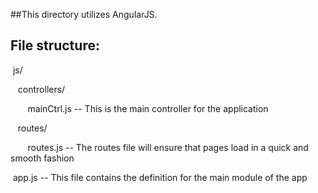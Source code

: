 ##This directory utilizes AngularJS. 

## File structure:
&nbsp;js/

&nbsp;&nbsp;&nbsp;controllers/

&nbsp;&nbsp;&nbsp;&nbsp;&nbsp;&nbsp;&nbsp;mainCtrl.js -- This is the main controller for the application

&nbsp;&nbsp;&nbsp;routes/

&nbsp;&nbsp;&nbsp;&nbsp;&nbsp;&nbsp;&nbsp;routes.js -- The routes file will ensure that pages load in a quick and smooth fashion

&nbsp;app.js -- This file contains the definition for the main module of the app 

